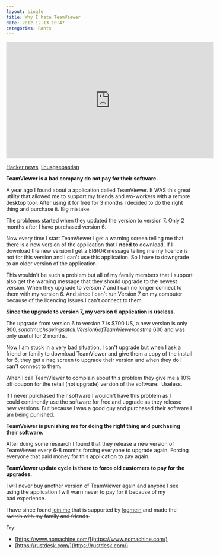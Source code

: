 ```yaml
---
layout: single
title: Why I hate TeamViewer
date: 2012-12-13 10:47
categories: Rants
---
```


<iframe width="560" height="315" src="https://www.youtube.com/embed/SCRzaGUKEFA" title="YouTube video player" frameborder="0" allow="accelerometer; autoplay; clipboard-write; encrypted-media; gyroscope; picture-in-picture" allowfullscreen></iframe>

[Hacker news](https://news.ycombinator.com/item?id=30113513), [linusgsebastian](https://twitter.com/linusgsebastian/status/1445974503771672581)


<strong>TeamViewer is a bad company do not pay for their software. </strong>

A year ago I found about a application called TeamViewer. It WAS this great utility that allowed me to support my friends and wo-workers with a remote desktop tool. After using it for free for 3 months I decided to do the right thing and purchase it. Big mistake.

The problems started when they updated the version to version 7. Only 2 months after I have purchased version 6.

Now every time I start TeamViewer I get a warning screen telling me that there is a new version of the application that I <strong>need</strong> to download. If I download the new version I get a ERROR message telling me my licence is not for this version and I can't use this application. So I have to downgrade to an older version of the application.

This wouldn't be such a problem but all of my family members that I support also get the warning message that they should upgrade to the newest version. When they upgrade to version 7 and I can no longer connect to them with my version 6. And since I can't run Version 7 on my computer because of the licencing issues I can't connect to them.

<strong>Since the upgrade to version 7, my version 6 application is useless. </strong>

The upgrade from version 6 to version 7 is $700 US, a new version is only $800, so not much savings at all. Version 6 of TeamViewer cost me ~$600 and was only useful for 2 months.<strong> </strong>

Now I am stuck in a very bad situation, I can't upgrade but when I ask a friend or family to download TeamViewer and give them a copy of the install for 6, they get a nag screen to upgrade their version and when they do I can't connect to them.

When I call TeamViewer to complain about this problem they give me a 10% off coupon for the retail (not upgrade) version of the software.  Useless.

If I never purchased their software I wouldn't have this problem as I could continently use the software for free and upgrade as they release new versions. But because I was a good guy and purchased their software I am being punished.

<strong>TeamVeiwer is punishing me for doing the right thing and purchasing their software. </strong>

After doing some research I found that they release a new version of TeamViewer every 6-8 months forcing everyone to upgrade again. Forcing everyone that paid money for this application to pay again.

<strong>TeamViewer update cycle is there to force old customers to pay for the upgrades. </strong>

I will never buy another version of TeamViewer again and anyone I see using the application I will warn never to pay for it because of my bad experience.

~~I have since found <a href="https://join.me/">join.me</a> that is supported by <a href="https://secure.logmein.com">logmein</a> and made the switch with my family and friends.~~

Try: 

- [https://www.nomachine.com/](https://www.nomachine.com/)
- [https://rustdesk.com/](https://rustdesk.com/) 
